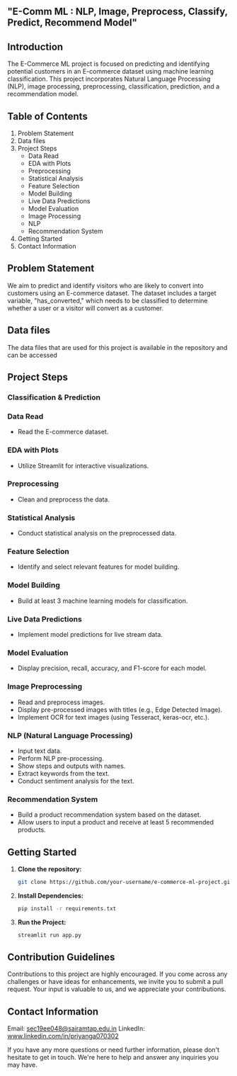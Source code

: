 ## "E-Comm ML : NLP, Image, Preprocess, Classify, Predict, Recommend Model"

## Introduction
The E-Commerce ML project is focused on predicting and identifying potential customers in an E-commerce dataset using machine learning classification. This project incorporates Natural Language Processing (NLP), image processing, preprocessing, classification, prediction, and a recommendation model.

## Table of Contents
1. Problem Statement
2. Data files
3. Project Steps
    - Data Read
    - EDA with Plots
    - Preprocessing
    - Statistical Analysis
    - Feature Selection
    - Model Building
    - Live Data Predictions
    - Model Evaluation
    - Image Processing
    - NLP
    - Recommendation System
4. Getting Started
5. Contact Information

## Problem Statement
We aim to predict and identify visitors who are likely to convert into customers using an E-commerce dataset. The dataset includes a target variable, "has_converted," which needs to be classified to determine whether a user or a visitor will convert as a customer.

## Data files
The data files that are used for this project is available in the repository and can be accessed

## Project Steps
### Classification & Prediction
### Data Read
- Read the E-commerce dataset.

### EDA with Plots
- Utilize Streamlit for interactive visualizations.

### Preprocessing
- Clean and preprocess the data.

### Statistical Analysis
- Conduct statistical analysis on the preprocessed data.

### Feature Selection
- Identify and select relevant features for model building.

### Model Building
- Build at least 3 machine learning models for classification.

### Live Data Predictions
- Implement model predictions for live stream data.

### Model Evaluation
- Display precision, recall, accuracy, and F1-score for each model.

### Image Preprocessing
- Read and preprocess images.
- Display pre-processed images with titles (e.g., Edge Detected Image).
- Implement OCR for text images (using Tesseract, keras-ocr, etc.).

### NLP (Natural Language Processing)
- Input text data.
- Perform NLP pre-processing.
- Show steps and outputs with names.
- Extract keywords from the text.
- Conduct sentiment analysis for the text.

### Recommendation System
- Build a product recommendation system based on the dataset.
- Allow users to input a product and receive at least 5 recommended products.

## Getting Started

1. **Clone the repository:**
   ```bash
   git clone https://github.com/your-username/e-commerce-ml-project.git
2. **Install Dependencies:**
   ```bash
   pip install -r requirements.txt
3. **Run the Project:**
   ```bash
   streamlit run app.py

## Contribution Guidelines
  Contributions to this project are highly encouraged. If you come across any challenges or have ideas for enhancements, we invite you to submit a pull request. Your input is valuable to us, and we appreciate your contributions.

## Contact Information
  Email: sec19ee048@sairamtap.edu.in
  LinkedIn: www.linkedin.com/in/priyanga070302

  If you have any more questions or need further information, please don't hesitate to get in touch. We're here to help and answer any inquiries you may have.

